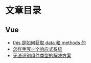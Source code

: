# 文章目录

## Vue

- [this 是如何获取 data 和 methods 的](/articles/vue/how-this-gets-data-and-methods.md)
- [怎样手写一个响应式系统](/articles/vue/how-to-write-a-reactivity-system.md)
- [无法识别组件类型的解决方案](/articles/vue/solution-for-component-types-that-cannot-be-recognized.md)
